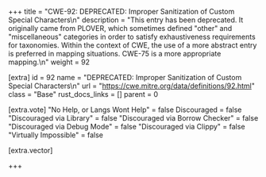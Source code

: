 +++
title = "CWE-92: DEPRECATED: Improper Sanitization of Custom Special Characters\n"
description = "This entry has been deprecated. It originally came from PLOVER, which sometimes defined \"other\" and \"miscellaneous\" categories in order to satisfy exhaustiveness requirements for taxonomies. Within the context of CWE, the use of a more abstract entry is preferred in mapping situations. CWE-75 is a more appropriate mapping.\n"
weight = 92

[extra]
id = 92
name = "DEPRECATED: Improper Sanitization of Custom Special Characters\n"
url = "https://cwe.mitre.org/data/definitions/92.html"
class = "Base"
rust_docs_links = []
parent = 0

[extra.vote]
"No Help, or Langs Wont Help" = false
Discouraged = false
"Discouraged via Library" = false
"Discouraged via Borrow Checker" = false
"Discouraged via Debug Mode" = false
"Discouraged via Clippy" = false
"Virtually Impossible" = false

[extra.vector]

+++